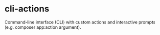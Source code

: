 # cli-actions
Command-line interface (CLI) with custom actions and interactive prompts (e.g. composer app:action argument).
